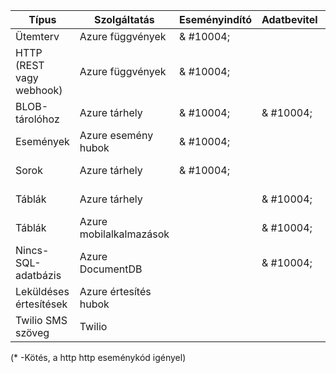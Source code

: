Típus | Szolgáltatás | Eseményindító | Adatbevitel | Kimenet 
-----|---------|---------|-------|--------
Ütemterv | Azure függvények | & #10004; |  | 
HTTP (REST vagy webhook) | Azure függvények | & #10004; |  | & #10004;\*
BLOB-tárolóhoz | Azure tárhely | & #10004; | & #10004; | & #10004; 
Események | Azure esemény hubok | & #10004; | | & #10004;
Sorok | Azure tárhely | & #10004; |  | & #10004;
Táblák | Azure tárhely |  | & #10004; | & #10004;
Táblák | Azure mobilalkalmazások |  | & #10004; | & #10004;
Nincs-SQL-adatbázis | Azure DocumentDB |  | & #10004; | & #10004;
Leküldéses értesítések | Azure értesítés hubok | | | & #10004;
Twilio SMS szöveg | Twilio | | | & #10004;

(\* -Kötés, a http http eseménykód igényel)